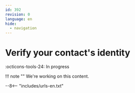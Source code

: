 ```yaml
---
id: 392
revision: 0
language: en
hide:
  - navigation
---
```


# Verify your contact's identity

 :octicons-tools-24: In progress

!!! note ""
     We're working on this content.

--8<-- "includes/urls-en.txt"
